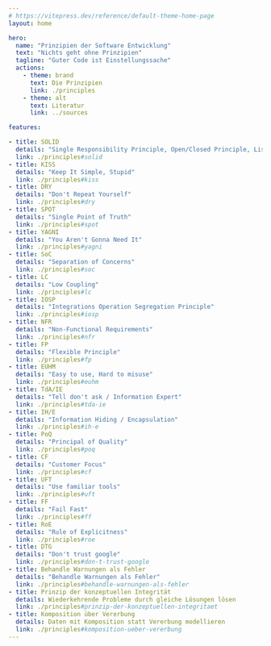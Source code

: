 ```yaml
---
# https://vitepress.dev/reference/default-theme-home-page
layout: home

hero:
  name: "Prinzipien der Software Entwicklung"
  text: "Nichts geht ohne Prinzipien"
  tagline: "Guter Code ist Einstellungssache"
  actions:
    - theme: brand
      text: Die Prinzipien
      link: ./principles
    - theme: alt
      text: Literatur
      link: ../sources

features:

- title: SOLID
  details: "Single Responsibility Principle, Open/Closed Principle, Liskov Substitution Principle, Interface Segregation Principle, Dependency Inversion Principle"
  link: ./principles#solid
- title: KISS
  details: "Keep It Simple, Stupid"
  link: ./principles#kiss
- title: DRY
  details: "Don't Repeat Yourself"
  link: ./principles#dry
- title: SPOT
  details: "Single Point of Truth"
  link: ./principles#spot
- title: YAGNI
  details: "You Aren't Gonna Need It"
  link: ./principles#yagni
- title: SoC
  details: "Separation of Concerns"
  link: ./principles#soc
- title: LC
  details: "Low Coupling"
  link: ./principles#lc
- title: IOSP
  details: "Integrations Operation Segregation Principle"
  link: ./principles#iosp
- title: NFR
  details: "Non-Functional Requirements"
  link: ./principles#nfr
- title: FP
  details: "Flexible Principle"
  link: ./principles#fp
- title: EUHM
  details: "Easy to use, Hard to misuse"
  link: ./principles#euhm
- title: TdA/IE
  details: "Tell don't ask / Information Expert"
  link: ./principles#tda-ie
- title: IH/E
  details: "Information Hiding / Encapsulation"
  link: ./principles#ih-e
- title: PoQ
  details: "Principal of Quality"
  link: ./principles#poq
- title: CF
  details: "Customer Focus"
  link: ./principles#cf
- title: UFT 
  details: "Use familiar tools"
  link: ./principles#uft
- title: FF
  details: "Fail Fast"
  link: ./principles#ff
- title: RoE
  details: "Rule of Explicitness"
  link: ./principles#roe
- title: DTG
  details: "Don't trust google"
  link: ./principles#don-t-trust-google
- title: Behandle Warnungen als Fehler
  details: "Behandle Warnungen als Fehler"
  link: ./principles#behandle-warnungen-als-fehler
- title: Prinzip der konzeptuellen Integrität
  details: Wiederkehrende Probleme durch gleiche Lösungen lösen
  link: ./principles#prinzip-der-konzeptuellen-integritaet
- title: Komposition über Vererbung
  details: Daten mit Komposition statt Vererbung modellieren 
  link: ./principles#komposition-ueber-vererbung
---
```


